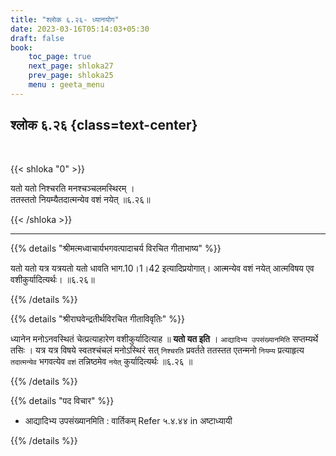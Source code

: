 ```yaml
---
title: "श्लोक ६.२६- ध्यानयोग"
date: 2023-03-16T05:14:03+05:30
draft: false
book:
    toc_page: true
    next_page: shloka27
    prev_page: shloka25
    menu : geeta_menu
---
```




## श्लोक ६.२६ {class=text-center}

<br/>

{{< shloka  "0"  >}}

यतो यतो निश्चरति मनश्चञ्चलमस्थिरम् ।  
ततस्ततो नियम्यैतदात्मन्येव वशं नयेत् ॥६.२६॥

{{< /shloka >}}

---


{{% details "श्रीमत्मध्वाचार्यभगवत्पादाचर्य विरचित  गीताभाष्य" %}}

यतो यतो यत्र यत्रयतो यतो धावति भाग.10।1।42 इत्यादिप्रयोगात्। आत्मन्येव वशं नयेत् आत्मविषय एव वशीकुर्यादित्यर्थः। ॥६.२६॥

{{% /details %}}



{{% details "श्रीराघवेन्द्रतीर्थविरचित गीताविवृतिः" %}}

ध्यानेन मनोऽनवस्थितं  चेत्प्रत्याहारेण वशीकुर्यादित्याह
॥ **यतो यत इति** । `आद्यादिभ्य उपसंख्यानमिति` सप्तम्यर्थे तसिः । 
यत्र यत्र विषये स्वतश्चंचलं मनोऽस्थिरं सत्‌ `निश्चरति` प्रवर्तते ततस्तत एतन्मनो
`नियम्य` प्रत्याहृत्य `तदात्मन्येव` भगवत्येव `वशं` तन्निष्ठमेव `नयेत्‌`
कुर्यादित्यर्थः ॥६.२६ ॥

{{% /details %}}



{{% details "पद विचार" %}}

- आद्यादिभ्य उपसंख्यानमिति : वार्तिकम् Refer ५.४.४४ in अष्टाध्यायी

{{% /details %}}
